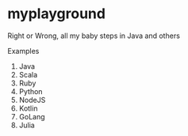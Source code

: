 # myplayground
Right or Wrong, all my baby steps in Java and others

Examples

1. Java
2. Scala
3. Ruby
4. Python
5. NodeJS
6. Kotlin
7. GoLang
8. Julia


